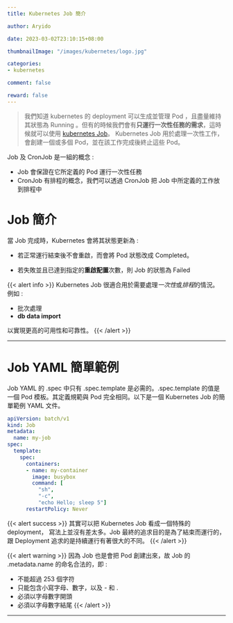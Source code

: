 ```yaml
---
title: Kubernetes Job 簡介

author: Aryido

date: 2023-03-02T23:10:15+08:00

thumbnailImage: "/images/kubernetes/logo.jpg"

categories:
- kubernetes

comment: false

reward: false
---
```

<!--BODY-->
> 我們知道 kubernetes 的 deployment 可以生成並管理 Pod ，且盡量維持其狀態為 Running 。但有的時候我們會有**只運行一次性任務的需求**，這時候就可以使用  [kubernetes Job](https://kubernetes.io/zh-cn/docs/concepts/workloads/controllers/job/)。 Kubernetes Job 用於處理一次性工作，會創建一個或多個 Pod，並在該工作完成後終止這些 Pod。
<!--more-->

Job 及 CronJob 是一組的概念 :
- Job 會保證在它所定義的 Pod 運行一次性任務
- CronJob 有排程的概念，我們可以透過 CronJob 把 Job 中所定義的工作放到排程中

# Job 簡介

當 Job 完成時，Kubernetes 會將其狀態更新為 :

- 若正常運行結束後不會重啟，而會將 Pod 狀態改成 Completed。

- 若失敗並且已達到指定的**重啟配置**次數，則 Job 的狀態為 Failed

{{< alert info >}}
Kubernetes Job 很適合用於需要處理*一次性*或*排程*的情況。
例如 :
- 批次處理
- **db data import**

以實現更高的可用性和可靠性。
{{< /alert >}}

---

# Job YAML 簡單範例

Job YAML 的 .spec 中只有 .spec.template 是必需的。.spec.template 的值是一個 Pod 模板。其定義規範與 Pod 完全相同。以下是一個 Kubernetes Job 的簡單範例 YAML 文件。

```yaml
apiVersion: batch/v1
kind: Job
metadata:
  name: my-job
spec:
  template:
    spec:
      containers:
      - name: my-container
        image: busybox
        command: [
          "sh",
          "-c",
          "echo Hello; sleep 5"]
      restartPolicy: Never
```
{{< alert success >}}
其實可以把 Kubernetes Job 看成一個特殊的 deployment， 寫法上並沒有差太多。Job 最終的追求目的是為了結束而運行的，跟 Deployment 追求的是持續運行有著很大的不同。
{{< /alert >}}

{{< alert warning >}}
因為 Job 也是會把 Pod 創建出來，故 Job 的 .metadata.name 的命名合法的，即 :
- 不能超過 253 個字符
- 只能包含小寫字母、數字，以及 - 和 .
- 必須以字母數字開頭
- 必須以字母數字結尾
{{< /alert >}}

---